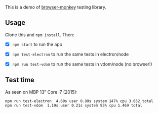 This is a demo of [browser-monkey](https://github.com/featurist/browser-monkey) testing library.

Usage
---------

Clone this and `npm install`. Then:

- [x] `npm start` to run the app

- [x] `npm test-electron` to run the same tests in electron/node

- [x] `npm run test-vdom` to run the same tests in vdom/node (no browser!)

Test time
-----------

As seen on MBP 13" Core i7 (2015):

```
npm run test-electron  4.60s user 0.80s system 147% cpu 3.652 total
npm run test-vdom  1.19s user 0.21s system 95% cpu 1.469 total
```
